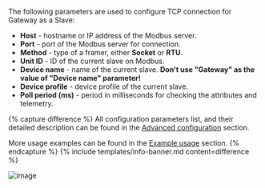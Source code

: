 The following parameters are used to configure TCP connection for Gateway as a Slave:

- **Host** - hostname or IP address of the Modbus server.
- **Port** - port of the Modbus server for connection.
- **Method** - type of a framer, either **Socket** or **RTU**.
- **Unit ID** - ID of the current slave on Modbus.
- **Device name** - name of the current slave. **Don't use "Gateway" as the value of "Device name" parameter!**
- **Device profile** - device profile of the current slave.
- **Poll period (ms)** - period in milliseconds for checking the attributes and telemetry.

{% capture difference %}
All configuration parameters list, and their detailed description can be found in the 
[Advanced configuration](/docs/iot-gateway/config/modbus/#device-rpc-methods) section.

More usage examples can be found in the [Example usage](/docs/iot-gateway/config/modbus/#usage-examples-2) section.
{% endcapture %}
{% include templates/info-banner.md content=difference %}

![image](https://img.thingsboard.io/gateway/modbus-connector/tcp-server-configuration-section-1-ce.png)
